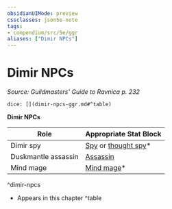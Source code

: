 ```yaml
---
obsidianUIMode: preview
cssclasses: json5e-note
tags:
- compendium/src/5e/ggr
aliases: ["Dimir NPCs"]
---
```

# Dimir NPCs
*Source: Guildmasters' Guide to Ravnica p. 232* 

`dice: [](dimir-npcs-ggr.md#^table)`

**Dimir NPCs**

| Role | Appropriate Stat Block |
|------|------------------------|
| Dimir spy | [Spy](b_spy.md) or [thought spy](b_thought-spy-ggr.md)* |
| Duskmantle assassin | [Assassin](b_assassin.md) |
| Mind mage | [Mind mage](b_mind-mage-ggr.md)* |
^dimir-npcs

* Appears in this chapter
^table